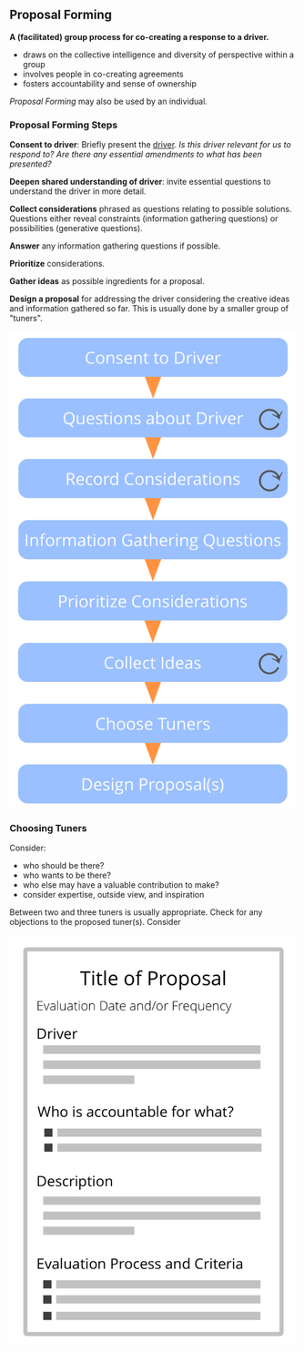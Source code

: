 ## Proposal Forming


**A (facilitated) group process for co-creating a response to a driver.**

-   draws on the collective intelligence and diversity of perspective within a group
-   involves people in co-creating agreements
-   fosters accountability and sense of ownership

_Proposal Forming_ may also be used by an individual.

### Proposal Forming Steps

**Consent to driver**: Briefly present the [driver](glossary:organizational-driver). _Is this driver relevant for us to respond to? Are there any essential amendments to what has been presented?_ 

**Deepen shared understanding of driver**: invite essential questions to understand the driver in more detail.

**Collect considerations** phrased as questions relating to possible solutions. Questions either reveal constraints (information gathering questions) or possibilities (generative questions).

**Answer** any information gathering questions if possible.

**Prioritize** considerations.

**Gather ideas** as possible ingredients for a proposal.

**Design a proposal** for addressing the driver considering the creative ideas and information gathered so far. This is usually done by a smaller group of "tuners".
  
![Proposal forming process](img/agreements/proposal-forming.png)

### Choosing Tuners

Consider: 

-   who should be there?
-   who wants to be there?
-   who else may have a valuable contribution to make?
-   consider expertise, outside view, and inspiration

Between two and three tuners is usually appropriate. Check for any objections to the proposed tuner(s). Consider

![A simple template for proposals](img/templates/proposal-template.png)

